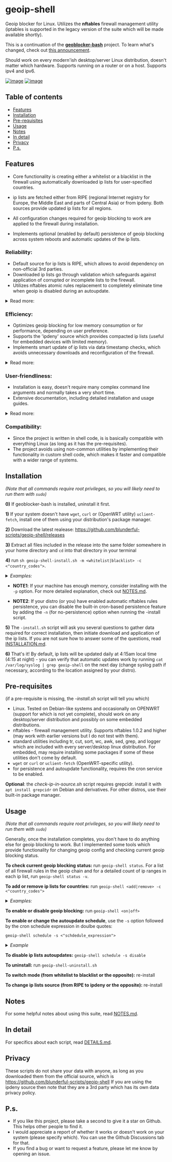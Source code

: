 # **geoip-shell**
Geoip blocker for Linux. Utilizes the **nftables** firewall management utility (iptables is supported in the legacy version of the suite which will be made available shortly).

This is a continuation of the [**geoblocker-bash**](https://github.com/blunderful-scripts/geoblocker-bash) project. To learn what's changed, check out [this announcement](https://github.com/blunderful-scripts/geoip-shell/discussions/1).

Should work on every modern'ish desktop/server Linux distribution, doesn't matter which hardware. Supports running on a router or on a host. Supports ipv4 and ipv6.

[![image](https://github.com/blunderful-scripts/geoip-shell/assets/134004289/09073139-4cfb-4703-aa48-922939057a7e)](https://github.com/blunderful-scripts/geoip-shell/assets/134004289/2e4d21cc-a074-4ea7-8d7f-7eecbca109a4)
[![image](https://github.com/blunderful-scripts/geoip-shell/assets/134004289/be2f6046-370a-460f-94b2-327a277e0a14)](https://github.com/blunderful-scripts/geoip-shell/assets/134004289/2f81b4f4-dc07-4368-9183-193be44ec113)

## Table of contents
- [Features](#features)
- [Installation](#installation)
- [Pre-requisites](#pre-requisites)
- [Usage](#usage)
- [Notes](#notes)
- [In detail](#in-detail)
- [Privacy](#privacy)
- [P.s.](#ps)

## **Features**
* Core functionality is creating either a whitelist or a blacklist in the firewall using automatically downloaded ip lists for user-specified countries.

* ip lists are fetched either from RIPE (regional Internet registry for Europe, the Middle East and parts of Central Asia) or from ipdeny. Both sources provide updated ip lists for all regions.

* All configuration changes required for geoip blocking to work are applied to the firewall during installation.

* Implements optional (enabled by default) persistence of geoip blocking across system reboots and automatic updates of the ip lists.

### **Reliability**:
- Default source for ip lists is RIPE, which allows to avoid dependency on non-official 3rd parties.
- Downloaded ip lists go through validation which safeguards against application of corrupted or incomplete lists to the firewall.
- Utilizes nftables atomic rules replacement to completely eliminate time when geoip is disabled during an autoupdate.

<details> <summary>Read more:</summary>

- All scripts perform extensive error detection and handling.
- Verifies firewall rules coherence after each action.
- Automatic backup of the firewall state (optional, enabled by default).
- Automatic recovery of the firewall in case of unexpected errors.
</details>

### **Efficiency**:
- Optimizes geoip blocking for low memory consumption or for performance, depending on user preference.
- Supports the 'ipdeny' source which provides compacted ip lists (useful for embedded devices with limited memory).
- Implements smart update of ip lists via data timestamp checks, which avoids unnecessary downloads and reconfiguration of the firewall.

<details><summary>Read more:</summary>

- List parsing and validation are implemented through efficient regex processing which is very quick even on slow embedded CPU's.
- Scripts are only active for a short time when invoked either directly by the user or by a cron job.

</details>

### **User-friendliness**:
- Installation is easy, doesn't require many complex command line arguments and normally takes a very short time.
- Extensive documentation, including detailed installation and usage guides.

<details><summary>Read more:</summary>

- To simplify the installation procedure, implements autodetection of local subnets (for hosts) and WAN interfaces (for routers).
- Comes with an *uninstall script which completely removes the suite and geoip firewall rules. No restart is required.
- Sane settings are applied during installation by default, but also lots of command-line options for advanced users or for special corner cases are provided.
- Pre-installation, provides a utility _(check-ip-in-source.sh)_ to check whether specific ip addresses you might want to blacklist or whitelist are indeed included in the list fetched from the source (RIPE or ipdeny).
- Post-installation, provides a utility (symlinked to _'geoip-shell'_) for the user to change geoip config (turn geoip on or off, add or remove country codes, change the cron schedule etc).
- Post-installation, provides a command _('geoip-shell status')_ to check geoip blocking status, which also reports if there are any issues.
- In case of an error or invalid user input, provides useful error messages to help with troubleshooting.
- Most scripts display detailed 'usage' info when executed with the '-h' option.
- The code should be fairly easy to read and includes a healthy amount of comments.
</details>

### **Compatibility**:
- Since the project is written in shell code, is is basically compatible with everything Linux (as long as it has the pre-requisites).
- The project avoids using non-common utilities by implementing their functionality in custom shell code, which makes it faster and compatible with a wider range of systems.
</details>

## **Installation**

_(Note that all commands require root privileges, so you will likely need to run them with `sudo`)_

**0)** If geoblocker-bash is installed, uninstall it first.

**1)** If your system doesn't have `wget`, `curl` or (OpenWRT utility) `uclient-fetch`, install one of them using your distribution's package manager.

**2)** Download the latest realease: https://github.com/blunderful-scripts/geoip-shell/releases

**3)** Extract all files included in the release into the same folder somewhere in your home directory and `cd` into that directory in your terminal

**4)** run `sh geoip-shell-install.sh -m <whitelist|blacklist> -c <"country_codes">`.
_<details><summary>Examples:</summary>_

- example (whitelist Germany and block all other countries): `sh geoip-shell-install.sh -m whitelist -c DE`
- example (blacklist Germany and Netherlands and allow all other countries): `sh geoip-shell-install.sh -m blacklist -c "DE NL"`

(if specifying multiple countries, use double quotes)
</details>

- **NOTE1**: If your machine has enough memory, consider installing with the `-p` option. For more detailed explanation, check out [NOTES.md](/NOTES.md). 

- **NOTE2**: If your distro (or you) have enabled automatic nftables rules persistence, you can disable the built-in cron-based persistence feature by adding the `-n` (for no-persistence) option when running the -install script.

**5)** The `-install.sh` script will ask you several questions to gather data required for correct installation, then initiate download and application of the ip lists. If you are not sure how to answer some of the questions, read [INSTALLATION.md](/INSTALLATION.md).

**6)** That's it! By default, ip lists will be updated daily at 4:15am local time (4:15 at night) - you can verify that automatic updates work by running `cat /var/log/syslog | grep geoip-shell` on the next day (change syslog path if necessary, according to the location assigned by your distro).

## **Pre-requisites**
(if a pre-requisite is missing, the _-install.sh_ script will tell you which)
- Linux. Tested on Debian-like systems and occasionally on OPENWRT (support for which is not yet complete), should work on any desktop/server distribution and possibly on some embedded distributions.
- nftables - firewall management utility. Supports nftables 1.0.2 and higher (may work with earlier versions but I do not test with them).
- standard utilities including tr, cut, sort, wc, awk, sed, grep, and logger which are included with every server/desktop linux distribution. For embedded, may require installing some packages if some of these utilities don't come by default.
- `wget` or `curl` or `uclient-fetch` (OpenWRT-specific utility).
- for persistence and autoupdate functionality, requires the cron service to be enabled.

**Optional**: the _check-ip-in-source.sh_ script requires grepcidr. install it with `apt install grepcidr` on Debian and derivatives. For other distros, use their built-in package manager.

## **Usage**
_(Note that all commands require root privileges, so you will likely need to run them with `sudo`)_

Generally, once the installation completes, you don't have to do anything else for geoip blocking to work. But I implemented some tools which provide functionality for changing geoip config and checking current geoip blocking status.

**To check current geoip blocking status:** run `geoip-shell status`. For a list of all firewall rules in the geoip chain and for a detailed count of ip ranges in each ip list, run `geoip-shell status -v`.

**To add or remove ip lists for countries:** run `geoip-shell <add|remove> -c <"country_codes">`

_<details><summary>Examples:</summary>_
- example (to add ip lists for Germany and Netherlands): `geoip-shell add -c "DE NL"`
- example (to remove the ip list for Germany): `geoip-shell remove -c DE`
</details>

**To enable or disable geoip blocking:** run `geoip-shell <on|off>`

**To enable or change the autoupdate schedule**, use the `-s` option followed by the cron schedule expression in doulbe quotes:

`geoip-shell schedule -s <"schdedule_expression">`

_<details><summary>Example</summary>_

`geoip-shell schedule -s "1 4 * * *"`

</details>

**To disable ip lists autoupdates:** `geoip-shell schedule -s disable`

**To uninstall:** run `geoip-shell-uninstall.sh`

**To switch mode (from whitelist to blacklist or the opposite):** re-install

**To change ip lists source (from RIPE to ipdeny or the opposite):** re-install

## **Notes**
For some helpful notes about using this suite, read [NOTES.md](/NOTES.md).

## **In detail**
For specifics about each script, read [DETAILS.md](/DETAILS.md).

## **Privacy**
These scripts do not share your data with anyone, as long as you downloaded them from the official source, which is
https://github.com/blunderful-scripts/geoip-shell
If you are using the ipdeny source then note that they are a 3rd party which has its own data privacy policy.

## **P.s.**

- If you like this project, please take a second to give it a star on Github. This helps other people to find it.
- I would appreciate a report of whether it works or doesn't work on your system (please specify which). You can use the Github Discussions tab for that.
- If you find a bug or want to request a feature, please let me know by opening an issue.
